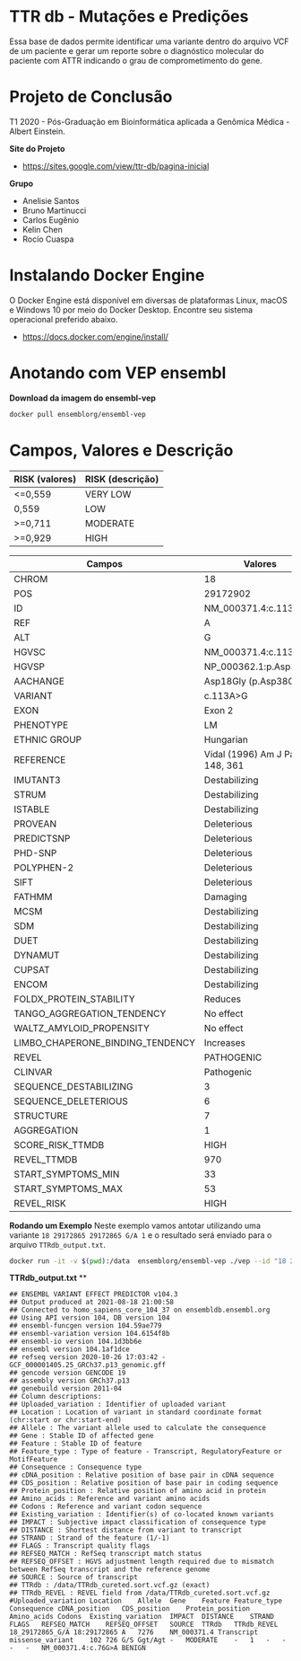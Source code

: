 # TTR db - Mutações e Predições

Essa base de dados permite identificar uma variante dentro do arquivo VCF de um paciente e gerar um reporte sobre o diagnóstico molecular do paciente com ATTR indicando o grau de comprometimento do gene.

# Projeto de Conclusão
T1 2020 - Pós-Graduação em Bioinformática aplicada a Genômica Médica - Albert Einstein. 

**Site do Projeto**
* https://sites.google.com/view/ttr-db/pagina-inicial

**Grupo**
- Anelisie Santos
- Bruno Martinucci
- Carlos Eugênio
- Kelin Chen
- Rocío Cuaspa


# Instalando Docker Engine

O Docker Engine está disponível em diversas de plataformas Linux, macOS e Windows 10 por meio do Docker Desktop. Encontre seu sistema operacional preferido abaixo.

* https://docs.docker.com/engine/install/


# Anotando com VEP ensembl

**Download da imagem do ensembl-vep**
```bash
docker pull ensemblorg/ensembl-vep
```

# Campos, Valores e Descrição

| RISK (valores) | RISK (descrição) |
| -------------- | ---------------- |
| <=0,559        | VERY LOW         |
| 0,559          | LOW              |
| >=0,711        | MODERATE         |
| >=0,929        | HIGH             |


| Campos                           | Valores                           |
| -------------------------------- | --------------------------------- |
| CHROM                            | 18                                |
| POS                              | 29172902                          |
| ID                               | NM_000371.4:c.113A>G              |
| REF                              | A                                 |
| ALT                              | G                                 |
| HGVSC                            | NM_000371.4:c.113A>G              |
| HGVSP                            | NP_000362.1:p.Asp38Gly            |
| AACHANGE                         | Asp18Gly (p.Asp38Gly)             |
| VARIANT                          | c.113A>G                          |
| EXON                             | Exon 2                            |
| PHENOTYPE                        | LM                                |
| ETHNIC GROUP                     | Hungarian                         |
| REFERENCE                        | Vidal (1996) Am J Pathol 148, 361 |
| IMUTANT3                         | Destabilizing                     |
| STRUM                            | Destabilizing                     |
| ISTABLE                          | Destabilizing                     |
| PROVEAN                          | Deleterious                       |
| PREDICTSNP                       | Deleterious                       |
| PHD-SNP                          | Deleterious                       |
| POLYPHEN-2                       | Deleterious                       |
| SIFT                             | Deleterious                       |
| FATHMM                           | Damaging                          |
| MCSM                             | Destabilizing                     |
| SDM                              | Destabilizing                     |
| DUET                             | Destabilizing                     |
| DYNAMUT                          | Destabilizing                     |
| CUPSAT                           | Destabilizing                     |
| ENCOM                            | Destabilizing                     |
| FOLDX_PROTEIN_STABILITY          | Reduces                           |
| TANGO_AGGREGATION_TENDENCY       | No effect                         |
| WALTZ_AMYLOID_PROPENSITY         | No effect                         |
| LIMBO_CHAPERONE_BINDING_TENDENCY | Increases                         |
| REVEL                            | PATHOGENIC                        |
| CLINVAR                          | Pathogenic                        |
| SEQUENCE_DESTABILIZING           | 3                                 |
| SEQUENCE_DELETERIOUS             | 6                                 |
| STRUCTURE                        | 7                                 |
| AGGREGATION                      | 1                                 |
| SCORE_RISK_TTMDB                 | HIGH                              |
| REVEL_TTMDB                      | 970                               |
| START_SYMPTOMS_MIN               | 33                                |
| START_SYMPTOMS_MAX               | 53                                |
| REVEL_RISK                       | HIGH                              |

**Rodando um Exemplo**
Neste exemplo vamos antotar utilizando uma variante `18 29172865 29172865 G/A 1` e o resultado será enviado para o arquivo `TTRdb_output.txt`.

```bash
docker run -it -v $(pwd):/data  ensemblorg/ensembl-vep ./vep --id "18 29172865 29172865 G/A 1" --species homo_sapiens --force  --database --assembly GRCh37 --refseq --tab --custom /data/TTRdb_cureted.sort.vcf.gz,TTRdb,vcf,exact,0,REVEL -o /data/TTRdb_output.txt
```

**TTRdb_output.txt**
**
```
## ENSEMBL VARIANT EFFECT PREDICTOR v104.3
## Output produced at 2021-08-18 21:00:58
## Connected to homo_sapiens_core_104_37 on ensembldb.ensembl.org
## Using API version 104, DB version 104
## ensembl-funcgen version 104.59ae779
## ensembl-variation version 104.6154f8b
## ensembl-io version 104.1d3bb6e
## ensembl version 104.1af1dce
## refseq version 2020-10-26 17:03:42 - GCF_000001405.25_GRCh37.p13_genomic.gff
## gencode version GENCODE 19
## assembly version GRCh37.p13
## genebuild version 2011-04
## Column descriptions:
## Uploaded_variation : Identifier of uploaded variant
## Location : Location of variant in standard coordinate format (chr:start or chr:start-end)
## Allele : The variant allele used to calculate the consequence
## Gene : Stable ID of affected gene
## Feature : Stable ID of feature
## Feature_type : Type of feature - Transcript, RegulatoryFeature or MotifFeature
## Consequence : Consequence type
## cDNA_position : Relative position of base pair in cDNA sequence
## CDS_position : Relative position of base pair in coding sequence
## Protein_position : Relative position of amino acid in protein
## Amino_acids : Reference and variant amino acids
## Codons : Reference and variant codon sequence
## Existing_variation : Identifier(s) of co-located known variants
## IMPACT : Subjective impact classification of consequence type
## DISTANCE : Shortest distance from variant to transcript
## STRAND : Strand of the feature (1/-1)
## FLAGS : Transcript quality flags
## REFSEQ_MATCH : RefSeq transcript match status
## REFSEQ_OFFSET : HGVS adjustment length required due to mismatch between RefSeq transcript and the reference genome
## SOURCE : Source of transcript
## TTRdb : /data/TTRdb_cureted.sort.vcf.gz (exact)
## TTRdb_REVEL : REVEL field from /data/TTRdb_cureted.sort.vcf.gz
#Uploaded_variation	Location	Allele	Gene	Feature	Feature_type	Consequence	cDNA_position	CDS_position	Protein_position	Amino_acids	Codons	Existing_variation	IMPACT	DISTANCE	STRAND	FLAGS	REFSEQ_MATCH	REFSEQ_OFFSET	SOURCE	TTRdb	TTRdb_REVEL
18_29172865_G/A	18:29172865	A	7276	NM_000371.4	Transcript	missense_variant	102	726	G/S	Ggt/Agt	-	MODERATE	-	1	-	-	-	-	NM_000371.4:c.76G>A	BENIGN
```
